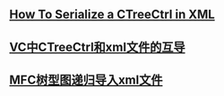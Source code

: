 ## [How To Serialize a CTreeCtrl in XML](https://www.codeproject.com/Articles/14001/How-To-Serialize-a-CTreeCtrl-in-XML)
## [VC中CTreeCtrl和xml文件的互导](https://bbs.csdn.net/topics/60422450)
## [MFC树型图递归导入xml文件](https://blog.csdn.net/qq_34012621/article/details/81416079)
